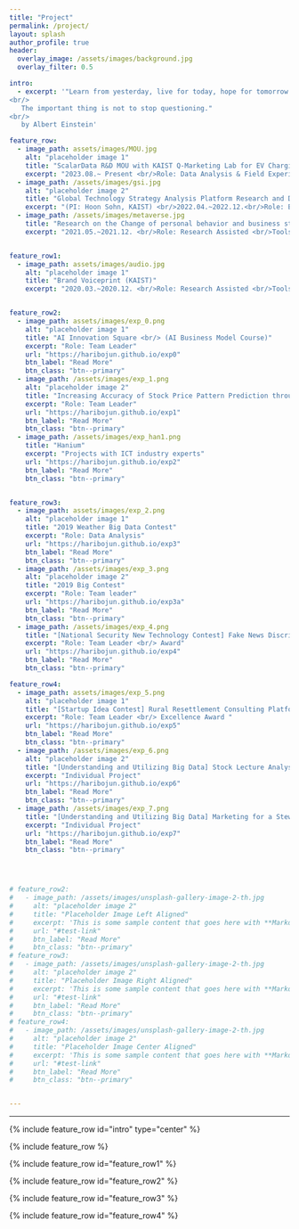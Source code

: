 ```yaml
---  
title: "Project"
permalink: /project/
layout: splash
author_profile: true
header:
  overlay_image: /assets/images/background.jpg
  overlay_filter: 0.5

intro:
  - excerpt: '"Learn from yesterday, live for today, hope for tomorrow.
<br/>
   The important thing is not to stop questioning."  
<br/>
   by Albert Einstein'

feature_row:
  - image_path: assets/images/MOU.jpg
    alt: "placeholder image 1"
    title: "ScalarData R&D MOU with KAIST Q-Marketing Lab for EV Charging"
    excerpt: "2023.08.~ Present <br/>Role: Data Analysis & Field Experiments <br/> - Successfully established a Memorandum of Understanding(MOU) <a href='https://www.hankyung.com/economy/article/202308259512O'>Article</a>"
  - image_path: /assets/images/gsi.jpg
    alt: "placeholder image 2"
    title: "Global Technology Strategy Analysis Platform Research and Development "
    excerpt: "(PI: Hoon Sohn, KAIST) <br/>2022.04.~2022.12.<br/>Role: Big Data Analysis <br/> Tools: Ubuntu, Server, Python <br/>- Confidential Project"
  - image_path: /assets/images/metaverse.jpg
    title: "Research on the Change of personal behavior and business strategy in the Post-AI era (KAIST)"
    excerpt: "2021.05.~2021.12. <br/>Role: Research Assisted <br/>Tools: Python <br/>Objective: Analysis and prediction of the Metaverse, which is receiving attention as a new paradigm in the Post-AI era. & Strategies for AI startups in the Post-AI era that are threatened by the lack of proprietary data assets, which are the foundation of survival."


feature_row1:
  - image_path: assets/images/audio.jpg
    alt: "placeholder image 1"
    title: "Brand Voiceprint (KAIST)"
    excerpt: "2020.03.~2020.12. <br/>Role: Research Assisted <br/>Tools: Python, Google API <br/>Objective: Can we find the right voice for a brand? <br/>Extracted the features from advertising audios such as man/woman, how many people are in the audio."


feature_row2:
  - image_path: assets/images/exp_0.png
    alt: "placeholder image 1"
    title: "AI Innovation Square <br/> (AI Business Model Course)"
    excerpt: "Role: Team Leader"
    url: "https://haribojun.github.io/exp0"
    btn_label: "Read More"
    btn_class: "btn--primary"   
  - image_path: /assets/images/exp_1.png
    alt: "placeholder image 2"
    title: "Increasing Accuracy of Stock Price Pattern Prediction through Data Augmentation for Deep Learning"
    excerpt: "Role: Team Leader"
    url: "https://haribojun.github.io/exp1"
    btn_label: "Read More"
    btn_class: "btn--primary"
  - image_path: /assets/images/exp_han1.png
    title: "Hanium"
    excerpt: "Projects with ICT industry experts"
    url: "https://haribojun.github.io/exp2"
    btn_label: "Read More"
    btn_class: "btn--primary"


feature_row3:
  - image_path: assets/images/exp_2.png
    alt: "placeholder image 1"
    title: "2019 Weather Big Data Contest"
    excerpt: "Role: Data Analysis"
    url: "https://haribojun.github.io/exp3"
    btn_label: "Read More"
    btn_class: "btn--primary"  
  - image_path: /assets/images/exp_3.png
    alt: "placeholder image 2"
    title: "2019 Big Contest"
    excerpt: "Role: Team leader"
    url: "https://haribojun.github.io/exp3a"
    btn_label: "Read More"
    btn_class: "btn--primary"
  - image_path: /assets/images/exp_4.png
    title: "[National Security New Technology Contest] Fake News Discrimination Technology"
    excerpt: "Role: Team Leader <br/> Award"
    url: "https://haribojun.github.io/exp4"
    btn_label: "Read More"
    btn_class: "btn--primary"

feature_row4:
  - image_path: assets/images/exp_5.png
    alt: "placeholder image 1"
    title: "[Startup Idea Contest] Rural Resettlement Consulting Platform Using Public Data"
    excerpt: "Role: Team Leader <br/> Excellence Award "
    url: "https://haribojun.github.io/exp5"
    btn_label: "Read More"
    btn_class: "btn--primary"   
  - image_path: /assets/images/exp_6.png
    alt: "placeholder image 2"
    title: "[Understanding and Utilizing Big Data] Stock Lecture Analysis"
    excerpt: "Individual Project"
    url: "https://haribojun.github.io/exp6"
    btn_label: "Read More"
    btn_class: "btn--primary"
  - image_path: /assets/images/exp_7.png
    title: "[Understanding and Utilizing Big Data] Marketing for a Stew Restaurant Using Data"
    excerpt: "Individual Project"
    url: "https://haribojun.github.io/exp7"
    btn_label: "Read More"
    btn_class: "btn--primary"




# feature_row2:
#   - image_path: /assets/images/unsplash-gallery-image-2-th.jpg
#     alt: "placeholder image 2"
#     title: "Placeholder Image Left Aligned"
#     excerpt: 'This is some sample content that goes here with **Markdown** formatting. Left aligned with `type="left"`'
#     url: "#test-link"
#     btn_label: "Read More"
#     btn_class: "btn--primary"
# feature_row3:
#   - image_path: /assets/images/unsplash-gallery-image-2-th.jpg
#     alt: "placeholder image 2"
#     title: "Placeholder Image Right Aligned"
#     excerpt: 'This is some sample content that goes here with **Markdown** formatting. Right aligned with `type="right"`'
#     url: "#test-link"
#     btn_label: "Read More"
#     btn_class: "btn--primary"
# feature_row4:
#   - image_path: /assets/images/unsplash-gallery-image-2-th.jpg
#     alt: "placeholder image 2"
#     title: "Placeholder Image Center Aligned"
#     excerpt: 'This is some sample content that goes here with **Markdown** formatting. Centered with `type="center"`'
#     url: "#test-link"
#     btn_label: "Read More"
#     btn_class: "btn--primary"


---
```




---

{% include feature_row id="intro" type="center" %}

{% include feature_row %}

{% include feature_row id="feature_row1" %}

{% include feature_row id="feature_row2" %}

{% include feature_row id="feature_row3" %}

{% include feature_row id="feature_row4" %}



<!--  {% include feature_row id="feature_row2" type="left" %}

 {% include feature_row id="feature_row3" type="right" %}

 {% include feature_row id="feature_row4" type="center" %} -->




